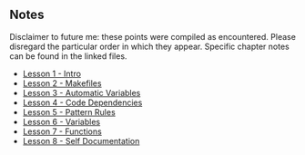 ## Notes  
Disclaimer to future me: these points were compiled as encountered. Please
disregard the particular order in which they appear. Specific chapter notes
can be found in the linked files.  
+ [Lesson 1 - Intro](1_Intro.md)
+ [Lesson 2 - Makefiles](2_Makefiles.md)
+ [Lesson 3 - Automatic Variables](3_Automatic_Variables.md)
+ [Lesson 4 - Code Dependencies](4_Code_Dependencies.md)
+ [Lesson 5 - Pattern Rules](5_Pattern_Rules.md)
+ [Lesson 6 - Variables](6_Variables.md)
+ [Lesson 7 - Functions](7_Functions.md)
+ [Lesson 8 - Self Documentation](8_Self_Documentation.md)

